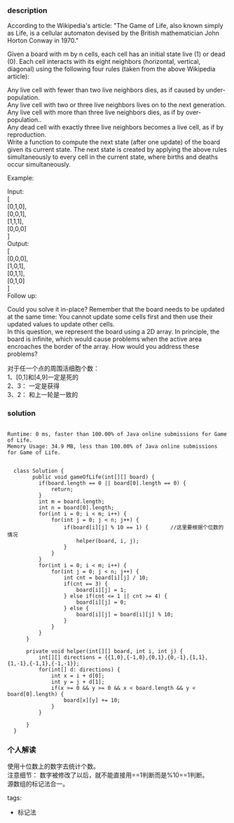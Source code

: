 ### description    
  According to the Wikipedia's article: "The Game of Life, also known simply as Life, is a cellular automaton devised by the British mathematician John Horton Conway in 1970."  
    
  Given a board with m by n cells, each cell has an initial state live (1) or dead (0). Each cell interacts with its eight neighbors (horizontal, vertical, diagonal) using the following four rules (taken from the above Wikipedia article):  
    
  Any live cell with fewer than two live neighbors dies, as if caused by under-population.  
  Any live cell with two or three live neighbors lives on to the next generation.  
  Any live cell with more than three live neighbors dies, as if by over-population..  
  Any dead cell with exactly three live neighbors becomes a live cell, as if by reproduction.  
  Write a function to compute the next state (after one update) of the board given its current state. The next state is created by applying the above rules simultaneously to every cell in the current state, where births and deaths occur simultaneously.  
    
  Example:  
    
  Input:   
  [  
    [0,1,0],  
    [0,0,1],  
    [1,1,1],  
    [0,0,0]  
  ]  
  Output:   
  [  
    [0,0,0],  
    [1,0,1],  
    [0,1,1],  
    [0,1,0]  
  ]  
  Follow up:  
    
  Could you solve it in-place? Remember that the board needs to be updated at the same time: You cannot update some cells first and then use their updated values to update other cells.  
  In this question, we represent the board using a 2D array. In principle, the board is infinite, which would cause problems when the active area encroaches the border of the array. How would you address these problems?  
    
  对于任一个点的周围活细胞个数：  
  1、[0,1]和[4,9]一定是死的  
  2、3： 一定是获得  
  3、2： 和上一轮是一致的  
    
### solution    
```    
  
Runtime: 0 ms, faster than 100.00% of Java online submissions for Game of Life.  
Memory Usage: 34.9 MB, less than 100.00% of Java online submissions for Game of Life.  
  
  
  class Solution {  
        public void gameOfLife(int[][] board) {  
          if(board.length == 0 || board[0].length == 0) {  
              return;  
          }  
          int m = board.length;  
          int n = board[0].length;  
          for(int i = 0; i < m; i++) {  
              for(int j = 0; j < n; j++) {  
                  if(board[i][j] % 10 == 1) {       //这里要根据个位数的情况  
                      helper(board, i, j);  
                  }  
              }  
          }  
          for(int i = 0; i < m; i++) {  
              for(int j = 0; j < n; j++) {  
                  int cnt = board[i][j] / 10;  
                  if(cnt == 3) {  
                      board[i][j] = 1;  
                  } else if(cnt <= 1 || cnt >= 4) {  
                      board[i][j] = 0;  
                  } else {  
                      board[i][j] = board[i][j] % 10;  
                  }  
              }  
          }  
      }  
    
      private void helper(int[][] board, int i, int j) {  
          int[][] directions = {{1,0},{-1,0},{0,1},{0,-1},{1,1},{1,-1},{-1,1},{-1,-1}};  
          for(int[] d: directions) {  
              int x = i + d[0];  
              int y = j + d[1];  
              if(x >= 0 && y >= 0 && x < board.length && y < board[0].length) {  
                  board[x][y] += 10;  
              }  
          }  
    
      }  
  }  
```    
    
### 个人解读    
  使用十位数上的数字去统计个数。  
  注意细节： 数字被修改了以后，就不能直接用==1判断而是%10==1判断。  
  源数组的标记法合一。  
    
tags:    
  -  标记法  
